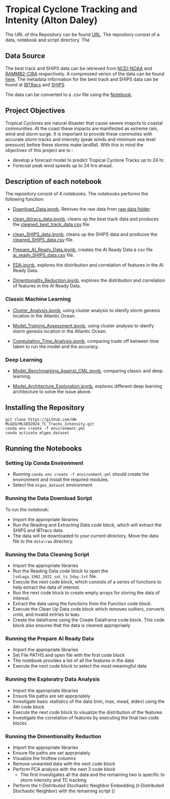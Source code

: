 # Tropical Cyclone Tracking and Intenity (Alton Daley)


The URL of this Repository can be found [URL](https://github.com/UW-MLGEO/MLGEO2024_TC_Tracks_Intensity). The repository consist of a data, notebook and script directory. The 

## Data Source

The best track and SHIPS data can be retrieved from  [NCEI-NOAA](https://www.ncei.noaa.gov/data/international-best-track-archive-for-climate-stewardship-ibtracs/v04r01/access/csv/ibtracs.NA.list.v04r01.csv) and [RAMMB2-CIRA](https://rammb-data.cira.colostate.edu/ships/data/AL/lsdiaga_1982_2023_sat_ts_7day.txt) respectively. A compressed verion of the data can be found [here](https://github.com/UW-MLGEO/MLGEO2024_TC_Tracks_Intensity/tree/dev/data/raw). The metadata information for the best track and SHIPS data can be found at [IBTRacs](https://www.ncei.noaa.gov/sites/g/files/anmtlf171/files/2024-07/IBTrACS_version4r01_Technical_Details.pdf) and [SHIPS](https://rammb-data.cira.colostate.edu/ships/data/ships_predictor_file.pdf)

The data can be converted to a .csv file using the [Notebook](https://github.com/UW-MLGEO/MLGEO2024_TC_Tracks_Intensity/blob/dev/notebooks/Download_Data.ipynb). 

## Project Objectives

Tropical Cyclones are natural disaster that cause severe imapcts to coastal communities. At the coast these impacts are manifested as extreme rain, wind and storm surge. It is important to provide these commuties with accurate storm tracks and intensity (peak winds and minimum sea level pressure) before these storms make landfall. With this in mind the objectives of this project are to :
-   develop a forecast model to predict Tropical Cyclone Tracks up to 24 hr.
-   Forecsat peak wind speeds up to 24 hrs ahead.

## Description of each notebook

The repository consist of 4 notebooks. The notebooks performs the following function:

- [Download_Data.ipynb](https://github.com/UW-MLGEO/MLGEO2024_TC_Tracks_Intensity/blob/dev/notebooks/Download_Data.ipynb), Retrives the raw data from [raw data folder](https://github.com/UW-MLGEO/MLGEO2024_TC_Tracks_Intensity/blob/dev/data/raw/raw_data.tar.gz)

- [clean_ibtracs_data.ipynb](https://github.com/UW-MLGEO/MLGEO2024_TC_Tracks_Intensity/blob/dev/notebooks/clean_SHIPS_data.ipynb), cleans up the best track data and produces the [cleaned_best_track_data.csv](https://github.com/UW-MLGEO/MLGEO2024_TC_Tracks_Intensity/blob/dev/data/clean/cleaned_best_track_data.csv) file.

- [clean_SHIPS_data.ipynb](https://github.com/UW-MLGEO/MLGEO2024_TC_Tracks_Intensity/blob/dev/notebooks/clean_SHIPS_data.ipynb), cleans up the SHIPS data and produces the [cleaned_SHIPS_data.csv](https://github.com/UW-MLGEO/MLGEO2024_TC_Tracks_Intensity/blob/dev/data/clean/cleaned_SHIPS_data.csv) file.

- [Prepare_AI_Ready_Data.ipynb](https://github.com/UW-MLGEO/MLGEO2024_TC_Tracks_Intensity/blob/dev/notebooks/Prepare_AI_Ready_Data.ipynb), creates the AI Ready Data a csv file [ai_ready_SHIPS_data.csv](https://github.com/UW-MLGEO/MLGEO2024_TC_Tracks_Intensity/blob/dev/data/ai_ready/ai_ready_SHIPS_data.csv) file.

- [EDA.ipynb](https://github.com/UW-MLGEO/MLGEO2024_TC_Tracks_Intensity/blob/dev/notebooks/EDA.ipynb), explores the distribution and correlation of features in the AI Ready Data.

- [Dimentionality_Reduction.ipynb](https://github.com/UW-MLGEO/MLGEO2024_TC_Tracks_Intensity/blob/dev/notebooks/EDA.ipynb), explores the distribution and correlation of features in the AI Ready Data.

### Classic Machine Learning

- [Cluster_Analysis.ipynb](https://github.com/UW-MLGEO/MLGEO2024_TC_Tracks_Intensity/blob/master/notebooks/Cluster_Analysis.ipynb), using cluster analysis to idenify storm genesis location in the Atlantic Ocean.

- [Model_Training_Assessment.ipynb](https://github.com/UW-MLGEO/MLGEO2024_TC_Tracks_Intensity/blob/master/notebooks/Model_Training_Assessment.ipynb), using cluster analysis to idenify storm genesis location in the Atlantic Ocean.

- [Computation_Time_Analysis.ipynb](https://github.com/UW-MLGEO/MLGEO2024_TC_Tracks_Intensity/blob/master/notebooks/Computational_Time_Analysis.ipynb), comparing trade off between time taken to run the model and the accuracy.

### Deep Learning

- [Model_Benchmarking_Against_CML.ipynb](https://github.com/UW-MLGEO/MLGEO2024_TC_Tracks_Intensity/blob/master/notebooks/Model_Benchmarking_Against_CML.ipynb), comparing classic and deep learning.

- [Model_Architecture_Exploration.ipynb](https://github.com/UW-MLGEO/MLGEO2024_TC_Tracks_Intensity/blob/master/notebooks/Model_Architecture_Exploration.ipynb), explores different deep learning architecture to solve the issue above.





## Installing the Repository
```
git clone https://github.com/UW-MLGEO/MLGEO2024_TC_Tracks_Intensity.git
conda env create -f environment.yml
conda activate mlgeo_dataset
```


## Running the Notebooks

### Setting Up Conda Environment
- Running `conda env create -f environment.yml` should create the environment and install the required modules.
- Select the `mlgeo_dataset` environment

### Running the Data Download Script

To run the notebook:
- Import the appropriate libraries 
- Run the Reading and Extracting Data code block, which will extract the SHIPS and IBTracs data.
- The data will be downloaded to your current directory. Move the data file to the ```data\raw``` directory.

### Running the Data Cleaning Script

- Import the appropriate libraries 
- Run the Reading Data code block to open the ```lsdiaga_1982_2022_sat_ts_5day.txt``` file.
- Execute the next code block, which consists of a series of functions to help extract the data of interest. 
- Run the next code block to create empty arrays for storing the data of interest.
- Extract the data using the functions from the Function code block.
- Execute the Clean Up Data code block which removes outliers, converts units, and invalid entries to ```NaNs```
- Create the dataframe using the Create Dataframe code block. This code block also ensures that the data is cleaned appropriaely

### Running the Prepare AI Ready Data

- Import the appropriate libraries
- Set File PATHS and open file with the first code block
- The notebook provides a list of all the features in the data
- Execute the next code block to select the most meaningful data

### Running the Exploratry Data Analysis
- Import the appropriate libraries
- Ensure file paths are set apprpriately
- Investigate basic statistics of the data (min, max, mead, stdev) using the 4th code block
- Execute the next code block to visualize the distribution of the features
- Investigate the correlation of features by executing the final two code blocks


### Running the Dimentionality Reduction

- Import the appropriate libraries
- Ensure file paths are set apprpriately
- Visualize the firstfew columns
- Remove unwanted data with the next code block
- Perform PCA analysis with the next 3 code block 
    - The first investigates all the data and the remaining two is specific to storm intensity and TC tracking
- Perform the t-Distributed Stochastic Neighbor Embedding (t-Distributed Stochastic Neighbor) with the remaining script ()





